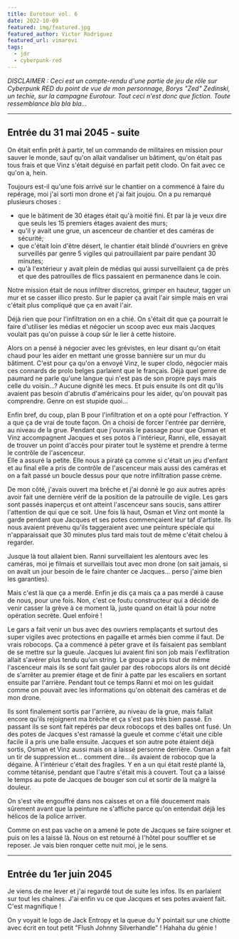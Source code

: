 ```yaml
---
title: Eurotour vol. 6
date: 2022-10-09
featured: img/featured.jpg
featured_author: Victor Rodriguez
featured_url: vimarovi
tags:
  - jdr
  - cyberpunk-red
---
```


*DISCLAIMER : Ceci est un compte-rendu d'une partie de jeu de rôle sur Cyberpunk RED du point de vue de mon personnage, Borys "Zed" Zedinski, un techie, sur la campagne Eurotour. Tout ceci n'est donc que fiction. Toute ressemblance bla bla bla…*

---

## Entrée du 31 mai 2045 - suite

On était enfin prêt à partir, tel un commando de militaires en mission pour sauver le monde, sauf qu'on allait vandaliser un bâtiment, qu'on était pas tous frais et que Vinz s'était déguisé en parfait petit clodo. On fait avec ce qu'on a, hein.

Toujours est-il qu'une fois arrivé sur le chantier on a commencé à faire du repérage, moi j'ai sorti mon drone et j'ai fait joujou. On a pu remarqué plusieurs choses :

- que le bâtiment de 30 étages était qu'à moitié fini. Et par là je veux dire que seuls les 15 premiers étages avaient des murs;
- qu'il y avait une grue, un ascenceur de chantier et des caméras de sécurité;
- que c'était loin d'être désert, le chantier était blindé d'ouvriers en grève surveillés par genre 5 vigiles qui patrouillaient par paire pendant 30 minutes;
- qu'à l'extérieur y avait plein de médias qui aussi surveillaient ça de près et que des patrouilles de flics passaient en permanence dans le coin.

Notre mission était de nous infiltrer discretos, grimper en hauteur, tagger un mur et se casser illico presto. Sur le papier ça avait l'air simple mais en vrai c'était plus compliqué que ça en avait l'air.

Déjà rien que pour l'infiltration on en a chié. On s'était dit que ça pourrait le faire d'utiliser les médias et négocier un scoop avec eux mais Jacques voulait pas qu'on puisse à coup sûr le lier à cette histoire.

Alors on a pensé à négocier avec les grévistes, en leur disant qu'on était chaud pour les aider en mettant une grosse bannière sur un mur du bâtiment. C'est pour ça qu'on a envoyé Vinz, le super clodo, négocier mais ces connards de prolo belges parlaient que le français. Déjà quel genre de paumard ne parle qu'une langue qui n'est pas de son propre pays mais celle du voisin…? Aucune dignité les mecs. Et puis ensuite ils ont dit qu'ils avaient pas besoin d'abrutis d'américains pour les aider, qu'on pouvait pas comprendre. Genre on est stupide quoi… 

Enfin bref, du coup, plan B pour l'infiltration et on a opté pour l'effraction. Y a que ça de vrai de toute façon. On a choisi de forcer l'entrée par derrière, au niveau de la grue. Pendant que j'ouvrais le passage pour que Osman et Vinz accompagnent Jacques et ses potos à l'intérieur, Ranni, elle, essayait de trouver un point d'accès pour pirater tout le système et prendre à terme le contrôle de l'ascenceur.  
Elle a assuré la petite. Elle nous a piraté ça comme si c'était un jeu d'enfant et au final elle a pris de contrôle de l'ascenceur mais aussi des caméras et on a fait passé un boucle dessus pour que notre infiltration passe crème.

De mon côté, j'avais ouvert ma brêche et j'ai donné le go aux autres après avoir fait une dernière vérif de la position de la patrouille de vigile. Les gars sont passés inaperçus et ont atteint l'ascenceur sans soucis, sans attirer l'attention de qui que ce soit. Une fois là haut, Osman et Vinz ont monté la garde pendant que Jacques et ses potes commençaient leur taf d'artiste. Ils nous avaient prévenu qu'ils taggeraient avec une peinture spéciale qui n'apparaissait que 30 minutes plus tard mais tout de même c'était chelou à regarder.

Jusque là tout allaient bien. Ranni surveillaient les alentours avec les caméras, moi je filmais et surveillais tout avec mon drone (on sait jamais, si on avait un jour besoin de le faire chanter ce Jacques… perso j'aime bien les garanties).

Mais c'est là que ça a merdé. Enfin je dis ça mais ça a pas merdé à cause de nous, pour une fois. Non, c'est ce foutu constructeur qui a décidé de venir casser la grève à ce moment là, juste quand on était là pour notre opération secrète. Quel enfoiré !

Le gars a fait venir un bus avec des ouvriers remplaçants et surtout des super vigiles avec protections en pagaille et armés bien comme il faut. De vrais robocops. Ça a commencé à péter grave et ils faisaient pas semblant de se mettre sur la gueule. Jacques lui avaient fini son job mais l'exflitration allait s'avérer plus tendu qu'un string. Le groupe a pris tout de même l'ascenceur mais ils se sont fait gauler par des robocops alors ils ont décidé de s'arrêter au premier étage et de finir à patte par les escaliers en sortant ensuite par l'arrière. Pendant tout ce temps Ranni et moi on les guidait comme on pouvait avec les informations qu'on obtenait des caméras et de mon drone. 

Ils sont finalement sortis par l'arrière, au niveau de la grue, mais fallait encore qu'ils rejoignent ma brêche et ça s'est pas très bien passé. En passant ils se sont fait repérés par deux robocops et des balles ont fusé. Un des potes de Jacques s'est ramassé la gueule et comme c'était une cible facile il a pris une balle ensuite. Jacques et son autre pote étaient déjà sortis, Osman et Vinz aussi mais on a laissé personne derrière. Osman a fait un tir de suppression et… comment dire… ils avaient de robocop que la dégaine. À l'intérieur c'était des fragiles. Y en a un qui était resté planté là, comme tétanisé, pendant que l'autre s'était mis à couvert. Tout ça a laissé le temps au pote de Jacques de bouger son cul et sortir de là malgré la douleur.

On s'est vite engouffré dans nos caisses et on a filé doucement mais sûrement avant que la peinture ne s'affiche parce qu'on entendait déjà les hélicos de la police arriver. 

Comme on est pas vache on a amené le pote de Jacques se faire soigner et puis on les a laissé là. Nous on est retourné à l'hôtel pour souffler et se reposer. Je vais bien ronquer cette nuit moi, je le sens.

---

## Entrée du 1er juin 2045

Je viens de me lever et j'ai regardé tout de suite les infos. Ils en parlaient sur tout les chaînes. J'ai enfin vu ce que Jacques et ses potes avaient fait. C'est magnifique !

On y voyait le logo de Jack Entropy et la queue du Y pointait sur une chiotte avec écrit en tout petit "Flush Johnny Silverhandle" ! Hahaha du génie !
